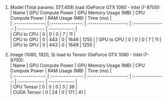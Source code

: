 1. Model (Total params: 577,459) load (GeForce GTX 1080 - Intel i7-8700):   
| Name                   | GPU Compute Power | GPU Memory Usage (MB) | CPU Compute Power | RAM Usage (MB) | Time (ms)     |   
| :---------------:      | :---------------: | :-------------------: | :---------------: | :------------: | ------------: |   
| CPU to CPU             | 0                 | 0                     | 0                 | 7              | 11            |   
| CPU to GPU             | 0                 | 443                   | 0                 | 1649           | 1255          |
| GPU to CPU             | 0                 | 0                     | 0                 | 7              | 11            |  
| GPU to GPU             | 0                 | 443                   | 0                 | 1649           | 1255          |

2. Image (1080, 1920, 3) load to Tensor (GeForce GTX 1080 - Intel i7-8700):   
| Name                   | GPU Compute Power | GPU Memory Usage (MB) | CPU Compute Power | RAM Usage (MB) | Time (ms)     |   
| :---------------:      | :---------------: | :-------------------: | :---------------: | :------------: | ------------: |   
| CPU Tensor             | 0                 | 0                     | 0                 | 3              | 39            |   
| CUDA Tensor            | 0                 | 24                    | 0                 | 171            | 41            |
